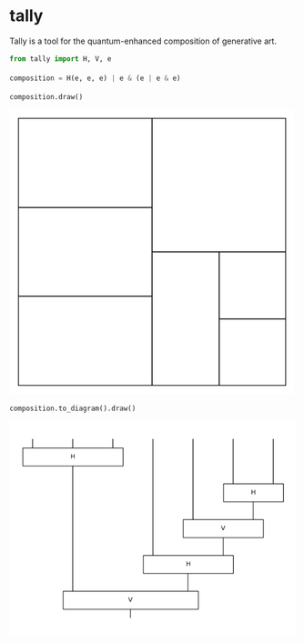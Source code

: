 # tally

Tally is a tool for the quantum-enhanced composition of generative art.

```python
from tally import H, V, e

composition = H(e, e, e) | e & (e | e & e)

composition.draw()
```

![composition](docs/_static/example.png)

```python
composition.to_diagram().draw()
```

![composition](docs/_static/diagram.png)
